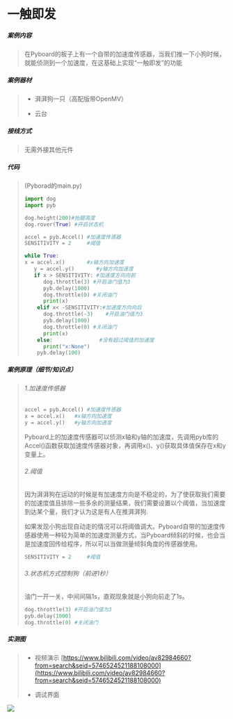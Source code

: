 

# 一触即发

##### 案例内容

>​	在Pyboard的板子上有一个自带的加速度传感器，当我们推一下小狗时候，就能侦测到一个加速度，在这基础上实现“一触即发”的功能

##### 案例器材

>* 湃湃狗一只（高配版带OpenMV）
>
>* 云台
>

##### 接线方式

>无需外接其他元件

##### 代码

>(Pyborad的main.py)
>
>```python
>import dog
>import pyb
>
>dog.height(200)#抬腿高度
>dog.rover(True) #开启状态机
>
>accel = pyb.Accel() #加速度传感器
>SENSITIVITY = 2     #阈值
>
>while True:
>x = accel.x()       #x轴方向加速度
>    y = accel.y()       #y轴方向加速度
>    if x > SENSITIVITY: #加速度方向向前
>    	dog.throttle(3) #开启油门值为3
>     	pyb.delay(1000)
>     	dog.throttle(0) #关闭油门
>     	print(x)
>     elif x< -SENSITIVITY:#加速度方向向后
>     	dog.throttle(-3)    #开启油门值为3
>     	pyb.delay(1000)
>     	dog.throttle(0) #关闭油门
>     	print(x)
>     else:               #没有超过阈值的加速度
>     	print("x:None")
>     pyb.delay(100)
>```
>     

##### 案例原理（细节/知识点）

>###### 1.加速度传感器
>
>```python
>accel = pyb.Accel() #加速度传感器
>x = accel.x()   #x轴方向加速度
>y = accel.y()   #y轴方向加速度
>```
>
>​	Pyboard上的加速度传感器可以侦测x轴和y轴的加速度，先调用pyb库的Accel()函数获取加速度传感器对象，再调用x()、y()获取具体值保存在x和y变量上。
>
>###### 2.阈值
>
>​	因为湃湃狗在运动的时候是有加速度方向是不稳定的，为了使获取我们需要的加速度值且排除一些多余的测量结果，我们需要设置以个阈值，当加速度到达某个量，我们才认为这是有人在推湃湃狗.
>
>​	如果发现小狗出现自动走的情况可以将阈值调大。Pyboard自带的加速度传感器使用一种较为简单的加速度测量方式，当Pyboard倾斜的时候，也会当是加速度回传给程序，所以可以当做测量倾斜角度的传感器使用。
>
>```python
>SENSITIVITY = 2     #阈值 
>```
>
>
>
>###### 3.状态机方式控制狗（前进1秒）
>
>油门一开一关，中间间隔1s，直观现象就是小狗向前走了1s。
>
>```python
>dog.throttle(3) #开启油门值为3
>pyb.delay(1000)
>dog.throttle(0) #关闭油门
>```
>

##### 实测图

>- 视频演示 [https://www.bilibili.com/video/av82984660?from=search&seid=5746524521188108000](https://www.bilibili.com/video/av82984660?from=search&seid=5746524521188108000)
>
>- 调试界面
>

![](/pic/ch5/5.1.3/1.png)   